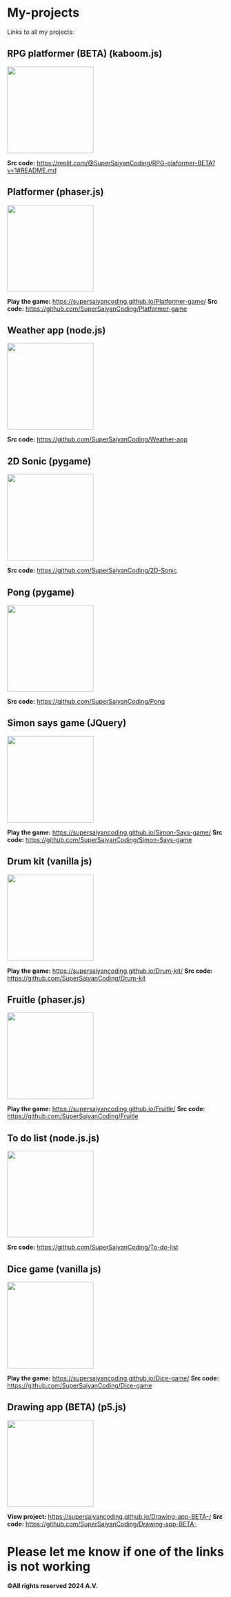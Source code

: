 # **My-projects**
Links to all my projects:
## **RPG platformer (BETA) (kaboom.js)**
<img src="https://github.com/SuperSaiyanCoding/My-projects/assets/112682624/4b083634-81a4-4afe-a15a-afad42cc8c4c" width="200">

**Src code:** https://replit.com/@SuperSaiyanCoding/RPG-plaformer-BETA?v=1#README.md

## **Platformer (phaser.js)**
<img src="https://storage.googleapis.com/replit/images/1699161928741_eb597938dff77f71a9f2e8113b1c0009.png" width="200">

**Play the game:** https://supersaiyancoding.github.io/Platformer-game/
**Src code:** https://github.com/SuperSaiyanCoding/Platformer-game

## **Weather app (node.js)**
<img src="https://github.com/SuperSaiyanCoding/My-projects/assets/112682624/a17a29c4-bab1-4f63-aebe-da575f0ee096" width="200">

**Src code:** https://github.com/SuperSaiyanCoding/Weather-app
## **2D Sonic (pygame)**
<img src="https://github.com/SuperSaiyanCoding/My-projects/assets/112682624/4c67ca53-ed96-4083-b331-319cb73273bb" width="200">

**Src code:** https://github.com/SuperSaiyanCoding/2D-Sonic

## **Pong (pygame)**
<img src="https://github.com/SuperSaiyanCoding/My-projects/assets/112682624/13bdda9c-6280-43b6-95bb-6bf3b0faf221" width="200">

**Src code:** https://github.com/SuperSaiyanCoding/Pong

## **Simon says game (JQuery)**
<img src="https://github.com/SuperSaiyanCoding/My-projects/assets/112682624/51644314-75b3-4426-8649-39004cae71be" width="200">

**Play the game:** https://supersaiyancoding.github.io/Simon-Says-game/
**Src code:** https://github.com/SuperSaiyanCoding/Simon-Says-game

## **Drum kit (vanilla js)**
<img src="https://github.com/SuperSaiyanCoding/My-projects/assets/112682624/1a75b215-1a8e-4ade-ac5e-a2f67c546472" width="200">

**Play the game:** https://supersaiyancoding.github.io/Drum-kit/
**Src code:** https://github.com/SuperSaiyanCoding/Drum-kit


## **Fruitle (phaser.js)**
<img src="https://github.com/SuperSaiyanCoding/My-projects/assets/112682624/8b131f56-45a3-4941-aac9-8341323fc4d6" width="200">

**Play the game:** https://supersaiyancoding.github.io/Fruitle/
**Src code:** https://github.com/SuperSaiyanCoding/Fruitle

## **To do list (node.js.js)**
<img src="https://github.com/SuperSaiyanCoding/My-projects/assets/112682624/8b131f56-45a3-4941-aac9-8341323fc4d6" width="200">

**Src code:** https://github.com/SuperSaiyanCoding/To-do-list

## **Dice game (vanilla js)**
<img src="https://github.com/SuperSaiyanCoding/My-projects/assets/112682624/c745fc58-8319-4e36-9b58-d1c2490e3a7d" width="200">

**Play the game:** https://supersaiyancoding.github.io/Dice-game/
**Src code:** https://github.com/SuperSaiyanCoding/Dice-game

## **Drawing app (BETA) (p5.js)**
<img src="https://github.com/SuperSaiyanCoding/My-projects/assets/112682624/3061b2f0-2285-4491-8c78-64d717f100af" width="200">

**View project:** https://supersaiyancoding.github.io/Drawing-app-BETA-/
**Src code:** https://github.com/SuperSaiyanCoding/Drawing-app-BETA-



# Please let me know if one of the links is not working

**©All rights reserved 2024 A.V.**
